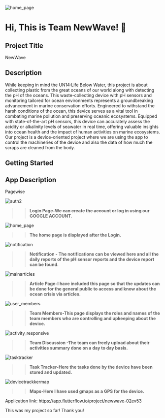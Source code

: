 ![home_page](https://github.com/shinecoco7/newwave/assets/157390879/0f2f53da-631c-437b-af39-7ec2016434c0)

# Hi, This is Team NewWave! 👋


## Project Title


NewWave
## Description

While keeping in mind the UN14:Life Below Water, this project is about collecting plastic from the great oceans of our world along with detecting the pH of the oceans. This waste-collecting device with pH sensors and monitoring tailored for ocean environments represents a groundbreaking advancement in marine conservation efforts. Engineered to withstand the harsh conditions of the ocean, this device serves as a vital tool in combating marine pollution and preserving oceanic ecosystems. Equipped with state-of-the-art pH sensors, this device can accurately assess the acidity or alkalinity levels of seawater in real time, offering valuable insights into ocean health and the impact of human activities on marine ecosystems.
Our project is a device-oriented project where we are using the app to control the machineries of the device and also the data of how much the scraps are cleaned from the body. 
## Getting Started


## App Description 

Pagewise

![auth2](https://github.com/shinecoco7/newwave/assets/157390879/1c2bb5bb-7978-4d05-af46-747dd202080b)
>>**Login Page-We can create the account or log in using our GOOGLE ACCOUNT**.

![home_page](https://github.com/shinecoco7/newwave/assets/157390879/5a812514-6faa-4090-b5fb-558c06277f59)
>>**The home page is displayed after the Login.**

![notification](https://github.com/shinecoco7/newwave/assets/157390879/e4e138e8-f8c8-4492-9530-761e513626d2)
>>**Notification - The notifications can be viewed here and all the daily reports of the pH sensor reports and the device report can be found.**

![mainarticles](https://github.com/shinecoco7/newwave/assets/157390879/f7e9639c-dc1a-496e-b646-a50e93d716ac)
>>**Article Page-I have included this page so that the updates can be done for the general public to access and know about the ocean crisis via articles.**

![user_members](https://github.com/shinecoco7/newwave/assets/157390879/ad81451d-6abe-463e-8d29-51cd9846c33b)
>>**Team Members-This page displays the roles and names of the team members who are controlling and upkeeping about the device.**

![activity_responsive](https://github.com/shinecoco7/newwave/assets/157390879/b02d044a-be11-441b-96e1-65e8a7dc873f)
>>**Team Discussion -The team can freely upload about their activities summary done on a day to day basis.**

![tasktracker](https://github.com/shinecoco7/newwave/assets/157390879/d6c10581-2266-4ae0-b760-14320bcade77)
>>**Task Tracker-Here the tasks done by the device have been stored and updated.**

![devicetrackkermap](https://github.com/shinecoco7/newwave/assets/157390879/d05b3e81-a4fa-4425-a6cc-00981ce98b48)
>>**Maps-Here I have used gmaps as a GPS for the device.**


Application link: https://app.flutterflow.io/project/newwave-02ev53


This was my project so far!
Thank you!



